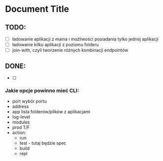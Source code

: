 # Document Title


## TODO:
- [ ] ładowanie aplikacji z maina i możliwości posiadania tylko jednej aplikacji
- [ ] ładowanie kilku aplikacji z poziomu folderu
- [ ] join-with, czyli tworzenie różnych kombinacji endpointów

## DONE:
- [ ]

### Jakie opcje powinno mieć CLI:
- port wybór portu
- address
- app lista folderów/plików z aplikacjami
- log-level
- modules
- prod T/F
- action:
    * run
    * test - tutaj będzie spec
    * build
    * repl

